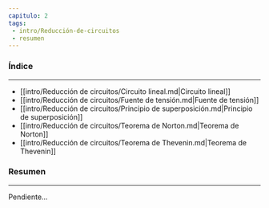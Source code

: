 ```yaml
---
capitulo: 2
tags: 
 - intro/Reducción-de-circuitos
 - resumen
---
```

### Índice
---
 * [[intro/Reducción de circuitos/Circuito lineal.md|Circuito lineal]]
 * [[intro/Reducción de circuitos/Fuente de tensión.md|Fuente de tensión]]
 * [[intro/Reducción de circuitos/Principio de superposición.md|Principio de superposición]]
 * [[intro/Reducción de circuitos/Teorema de Norton.md|Teorema de Norton]]
 * [[intro/Reducción de circuitos/Teorema de Thevenin.md|Teorema de Thevenin]]

### Resumen
---
Pendiente...